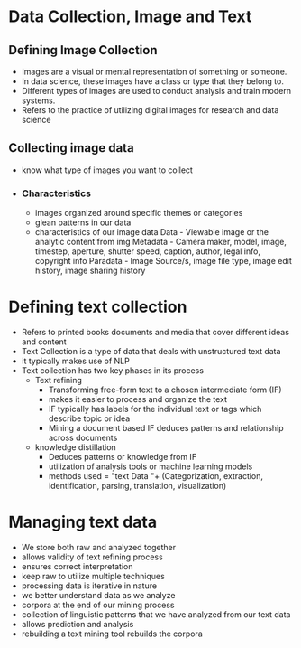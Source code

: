 # Data Collection, Image and Text
## Defining Image Collection  
- Images are a visual or mental representation of something or someone.  
- In data science, these images have a class or type that they belong to.  
- Different types of images are used to conduct analysis and train modern systems.
- Refers to the practice of utilizing digital images for research and data science
## Collecting image data
- know what type of images you want to collect
- ### Characteristics
	- images organized around specific themes or categories
	- glean patterns in our data
	- characteristics of our image data
		Data - Viewable image or the analytic content from img
		Metadata - Camera maker, model, image, timestep, aperture, shutter speed, caption, author, legal info, copyright info
		Paradata - Image Source/s, image file type, image edit history, image sharing history
# Defining text collection
- Refers to printed books documents and media that cover different ideas and content
- Text Collection is a type of data that deals with unstructured text data
- it typically makes use of NLP
- Text collection has two key phases in its process
	- Text refining
		- Transforming free-form text to a chosen intermediate form (IF)
		- makes it easier to process and organize the text
		- IF typically has labels for the individual text or tags which describe topic or idea
		- Mining a document based IF deduces patterns and relationship across documents
	- knowledge distillation
		- Deduces patterns or knowledge from IF
		- utilization of analysis tools or machine learning models
		- methods used = "text Data "+ (Categorization, extraction, identification, parsing, translation, visualization)
# Managing text data
- We store both raw and analyzed together
- allows validity of text refining process
- ensures correct interpretation
- keep raw to utilize multiple techniques
- processing data is iterative in nature
- we better understand data as we analyze
- corpora at the end of our mining process
- collection of linguistic patterns that we have analyzed from our text data
- allows prediction and analysis
- rebuilding a text mining tool rebuilds the corpora